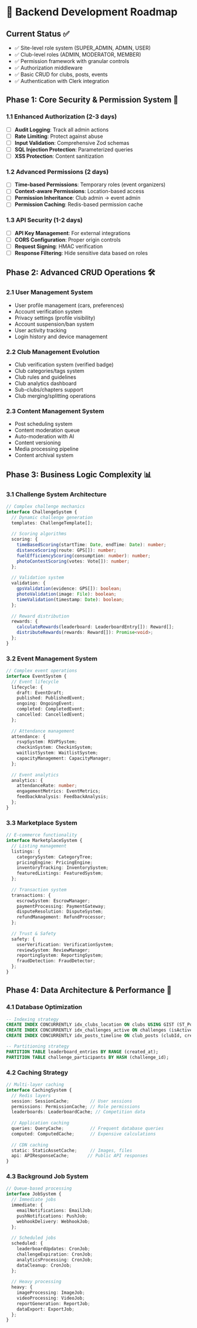 # 🚀 Backend Development Roadmap

## Current Status ✅
- ✅ Site-level role system (SUPER_ADMIN, ADMIN, USER)
- ✅ Club-level roles (ADMIN, MODERATOR, MEMBER)
- ✅ Permission framework with granular controls
- ✅ Authorization middleware
- ✅ Basic CRUD for clubs, posts, events
- ✅ Authentication with Clerk integration

## Phase 1: Core Security & Permission System 🔐

### 1.1 Enhanced Authorization (2-3 days)
- [ ] **Audit Logging**: Track all admin actions
- [ ] **Rate Limiting**: Protect against abuse
- [ ] **Input Validation**: Comprehensive Zod schemas
- [ ] **SQL Injection Protection**: Parameterized queries
- [ ] **XSS Protection**: Content sanitization

### 1.2 Advanced Permissions (2 days)
- [ ] **Time-based Permissions**: Temporary roles (event organizers)
- [ ] **Context-aware Permissions**: Location-based access
- [ ] **Permission Inheritance**: Club admin → event admin
- [ ] **Permission Caching**: Redis-based permission cache

### 1.3 API Security (1-2 days)
- [ ] **API Key Management**: For external integrations
- [ ] **CORS Configuration**: Proper origin controls
- [ ] **Request Signing**: HMAC verification
- [ ] **Response Filtering**: Hide sensitive data based on roles

## Phase 2: Advanced CRUD Operations 🛠️

### 2.1 User Management System
- User profile management (cars, preferences)
- Account verification system
- Privacy settings (profile visibility)
- Account suspension/ban system
- User activity tracking
- Login history and device management

### 2.2 Club Management Evolution
- Club verification system (verified badge)
- Club categories/tags system
- Club rules and guidelines
- Club analytics dashboard
- Sub-clubs/chapters support
- Club merging/splitting operations

### 2.3 Content Management System
- Post scheduling system
- Content moderation queue
- Auto-moderation with AI
- Content versioning
- Media processing pipeline
- Content archival system

## Phase 3: Business Logic Complexity 📊

### 3.1 Challenge System Architecture
```typescript
// Complex challenge mechanics
interface ChallengeSystem {
  // Dynamic challenge generation
  templates: ChallengeTemplate[];
  
  // Scoring algorithms
  scoring: {
    timeBasedScoring(startTime: Date, endTime: Date): number;
    distanceScoring(route: GPS[]): number;
    fuelEfficiencyScoring(consumption: number): number;
    photoContestScoring(votes: Vote[]): number;
  };
  
  // Validation system
  validation: {
    gpsValidation(evidence: GPS[]): boolean;
    photoValidation(image: File): boolean;
    timeValidation(timestamp: Date): boolean;
  };
  
  // Reward distribution
  rewards: {
    calculateRewards(leaderboard: LeaderboardEntry[]): Reward[];
    distributeRewards(rewards: Reward[]): Promise<void>;
  };
}
```

### 3.2 Event Management System
```typescript
// Complex event operations
interface EventSystem {
  // Event lifecycle
  lifecycle: {
    draft: EventDraft;
    published: PublishedEvent;
    ongoing: OngoingEvent;
    completed: CompletedEvent;
    cancelled: CancelledEvent;
  };
  
  // Attendance management
  attendance: {
    rsvpSystem: RSVPSystem;
    checkinSystem: CheckinSystem;
    waitlistSystem: WaitlistSystem;
    capacityManagement: CapacityManager;
  };
  
  // Event analytics
  analytics: {
    attendanceRate: number;
    engagementMetrics: EventMetrics;
    feedbackAnalysis: FeedbackAnalysis;
  };
}
```

### 3.3 Marketplace System
```typescript
// E-commerce functionality
interface MarketplaceSystem {
  // Listing management
  listings: {
    categorySystem: CategoryTree;
    pricingEngine: PricingEngine;
    inventoryTracking: InventorySystem;
    featuredListings: FeaturedSystem;
  };
  
  // Transaction system
  transactions: {
    escrowSystem: EscrowManager;
    paymentProcessing: PaymentGateway;
    disputeResolution: DisputeSystem;
    refundManagement: RefundProcessor;
  };
  
  // Trust & Safety
  safety: {
    userVerification: VerificationSystem;
    reviewSystem: ReviewManager;
    reportingSystem: ReportingSystem;
    fraudDetection: FraudDetector;
  };
}
```

## Phase 4: Data Architecture & Performance 🚀

### 4.1 Database Optimization
```sql
-- Indexing strategy
CREATE INDEX CONCURRENTLY idx_clubs_location ON clubs USING GIST (ST_Point(longitude, latitude));
CREATE INDEX CONCURRENTLY idx_challenges_active ON challenges (isActive, endDate) WHERE isActive = true;
CREATE INDEX CONCURRENTLY idx_posts_timeline ON club_posts (clubId, createdAt DESC);

-- Partitioning strategy
PARTITION TABLE leaderboard_entries BY RANGE (created_at);
PARTITION TABLE challenge_participants BY HASH (challenge_id);
```

### 4.2 Caching Strategy
```typescript
// Multi-layer caching
interface CachingSystem {
  // Redis layers
  session: SessionCache;        // User sessions
  permissions: PermissionCache; // Role permissions
  leaderboards: LeaderboardCache; // Competition data
  
  // Application caching
  queries: QueryCache;          // Frequent database queries
  computed: ComputedCache;      // Expensive calculations
  
  // CDN caching
  static: StaticAssetCache;     // Images, files
  api: APIResponseCache;       // Public API responses
}
```

### 4.3 Background Job System
```typescript
// Queue-based processing
interface JobSystem {
  // Immediate jobs
  immediate: {
    emailNotifications: EmailJob;
    pushNotifications: PushJob;
    webhookDelivery: WebhookJob;
  };
  
  // Scheduled jobs
  scheduled: {
    leaderboardUpdates: CronJob;
    challengeExpiration: CronJob;
    analyticsProcessing: CronJob;
    dataCleanup: CronJob;
  };
  
  // Heavy processing
  heavy: {
    imageProcessing: ImageJob;
    videoProcessing: VideoJob;
    reportGeneration: ReportJob;
    dataExport: ExportJob;
  };
}
```